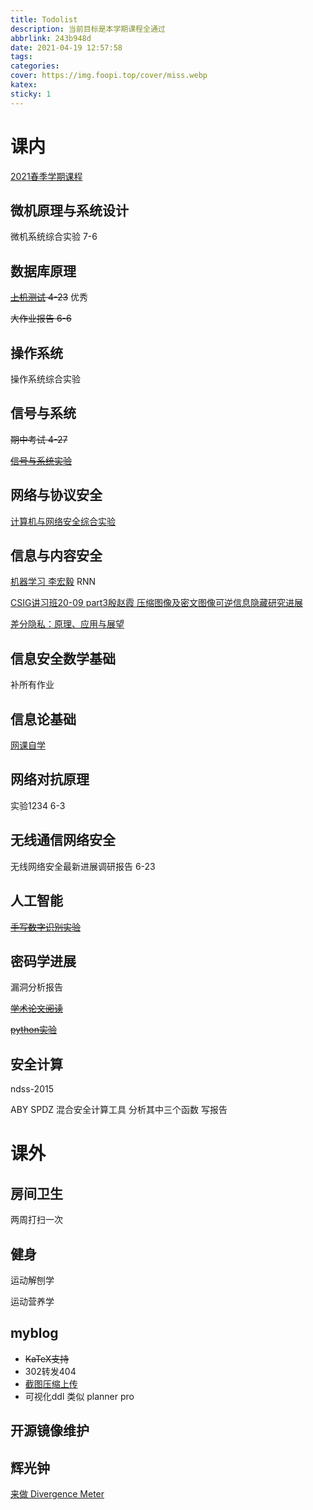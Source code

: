 ```yaml
---
title: Todolist
description: 当前目标是本学期课程全通过
abbrlink: 243b948d
date: 2021-04-19 12:57:58
tags:
categories:
cover: https://img.foopi.top/cover/miss.webp
katex:
sticky: 1
---
```


# 课内

[2021春季学期课程](https://foopi.top/posts/cc41c62f/)

## 微机原理与系统设计

微机系统综合实验 7-6

## 数据库原理

~~[上机测试](https://foopi.top/posts/122cff9f/) 4-23~~ 优秀

~~大作业报告 6-6~~

## 操作系统

操作系统综合实验

## 信号与系统

~~期中考试 4-27~~

~~[信号与系统实验](https://foopi.top/tags/matlab/)~~

## 网络与协议安全

[计算机与网络安全综合实验](https://foopi.top/categories/%E6%83%B3%E8%A6%81%E6%AF%95%E4%B8%9A/%E7%BD%91%E7%BB%9C%E4%B8%8E%E5%8D%8F%E8%AE%AE%E5%AE%89%E5%85%A8/)

## 信息与内容安全

[机器学习 李宏毅](https://www.bilibili.com/video/BV1Wv411h7kN) RNN

[CSIG讲习班20-09 part3殷赵霞 压缩图像及密文图像可逆信息隐藏研究进展](
https://www.bilibili.com/video/BV1Qk4y1k7GY?from=search&seid=15466391295177723172)

[差分隐私：原理、应用与展望](https://www.bilibili.com/video/BV1Tk4y117uA?from=search&seid=10380937147053242260)

## 信息安全数学基础

补所有作业

## 信息论基础

[网课自学](https://www.bilibili.com/video/BV1kE411E7HX)

## 网络对抗原理

实验1234 6-3

## 无线通信网络安全

无线网络安全最新进展调研报告 6-23

## 人工智能

~~[手写数字识别实验](https://foopi.top/posts/293e401e/)~~

## 密码学进展

漏洞分析报告

~~[学术论文阅读](https://foopi.top/posts/28034c81/)~~

~~[python实验](https://foopi.top/posts/314e2427/)~~

## 安全计算

ndss-2015

ABY SPDZ 混合安全计算工具 分析其中三个函数 写报告

# 课外

## 房间卫生

两周打扫一次

## 健身

运动解刨学

运动营养学

## myblog

- ~~KaTeX支持~~
- 302转发404
- [截图压缩上传](https://maojun.xyz/build-your-own-image-server-with-backblaze-b2.html)
- 可视化ddl 类似 planner pro

## 开源镜像维护

## 辉光钟

[来做 Divergence Meter](https://debupt.github.io/2018/02/02/%E6%9D%A5%E5%81%9A-Divergence-Meter-%E8%BE%89%E5%85%89%E7%AE%A1%E6%97%B6%E9%92%9F/)

